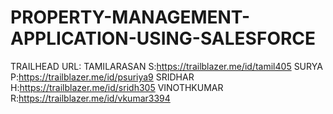 # PROPERTY-MANAGEMENT-APPLICATION-USING-SALESFORCE
TRAILHEAD URL:
TAMILARASAN S:https://trailblazer.me/id/tamil405
SURYA P:https://trailblazer.me/id/psuriya9
SRIDHAR H:https://trailblazer.me/id/sridh305
VINOTHKUMAR R:https://trailblazer.me/id/vkumar3394
